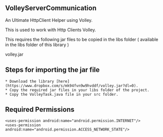 ## VolleyServerCommunication
An Ultimate HttpClient Helper using Volley.

This is used to work with Http Clients Volley.

This requires the following jar files to be copied in the libs folder ( available in the libs folder of this library )

volley.jar

## Steps for importing the jar file 

```
* Download the library [here](https://www.dropbox.com/s/mk94fvn9w9hvddf/volley.jar?dl=0).
* Copy the required jar files in your libs folder of the project.
* Copy the VolleyTask.java file in your src folder.
```

## Required Permissions

```
<uses-permission android:name="android.permission.INTERNET"/>
<uses-permission android:name="android.permission.ACCESS_NETWORK_STATE"/>
```
